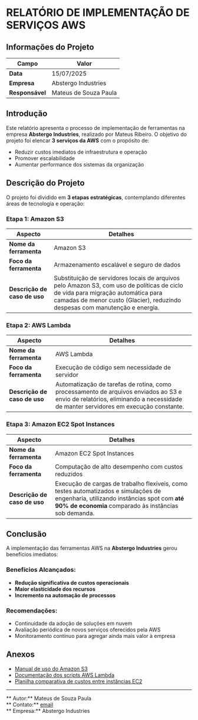 # RELATÓRIO DE IMPLEMENTAÇÃO DE SERVIÇOS AWS

## Informações do Projeto

| Campo | Valor |
|-------|-------|
|**Data** | 15/07/2025 |
|**Empresa** | Abstergo Industries |
|**Responsável** | Mateus de Souza Paula |

## Introdução

Este relatório apresenta o processo de implementação de ferramentas na empresa **Abstergo Industries**, realizado por Mateus Ribeiro. O objetivo do projeto foi elencar **3 serviços da AWS** com o propósito de:

-  Reduzir custos imediatos de infraestrutura e operação
-  Promover escalabilidade
-  Aumentar performance dos sistemas da organização

## Descrição do Projeto

O projeto foi dividido em **3 etapas estratégicas**, contemplando diferentes áreas de tecnologia e operação:

### Etapa 1: Amazon S3

| Aspecto | Detalhes |
|---------|----------|
| **Nome da ferramenta** | Amazon S3 |
| **Foco da ferramenta** | Armazenamento escalável e seguro de dados |
| **Descrição de caso de uso** | Substituição de servidores locais de arquivos pelo Amazon S3, com uso de políticas de ciclo de vida para migração automática para camadas de menor custo (Glacier), reduzindo despesas com manutenção e energia. |

### Etapa 2: AWS Lambda

| Aspecto | Detalhes |
|---------|----------|
| **Nome da ferramenta** | AWS Lambda |
| **Foco da ferramenta** | Execução de código sem necessidade de servidor |
| **Descrição de caso de uso** | Automatização de tarefas de rotina, como processamento de arquivos enviados ao S3 e envio de relatórios, eliminando a necessidade de manter servidores em execução constante. |

### Etapa 3: Amazon EC2 Spot Instances

| Aspecto | Detalhes |
|---------|----------|
| **Nome da ferramenta** | Amazon EC2 Spot Instances |
| **Foco da ferramenta** | Computação de alto desempenho com custos reduzidos |
| **Descrição de caso de uso** | Execução de cargas de trabalho flexíveis, como testes automatizados e simulações de engenharia, utilizando instâncias spot com **até 90% de economia** comparado às instâncias sob demanda. |

## Conclusão

A implementação das ferramentas AWS na **Abstergo Industries** gerou benefícios imediatos:

### Benefícios Alcançados:
-  **Redução significativa de custos operacionais**
-  **Maior elasticidade dos recursos**
-  **Incremento na automação de processos**

### Recomendações:
-  Continuidade da adoção de soluções em nuvem
-  Avaliação periódica de novos serviços oferecidos pela AWS
-  Monitoramento contínuo para agregar ainda mais valor à empresa

## Anexos

-  [Manual de uso do Amazon S3](docs/manual-s3.pdf)
-  [Documentação dos scripts AWS Lambda](docs/lambda-scripts.md)
-  [Planilha comparativa de custos entre instâncias EC2](docs/comparativo-custos.xlsx)

---

** Autor:** Mateus de Souza Paula  
** Contato:** [email](mailto:matteus1907@hotmail.com)  
** Empresa:** Abstergo Industries
